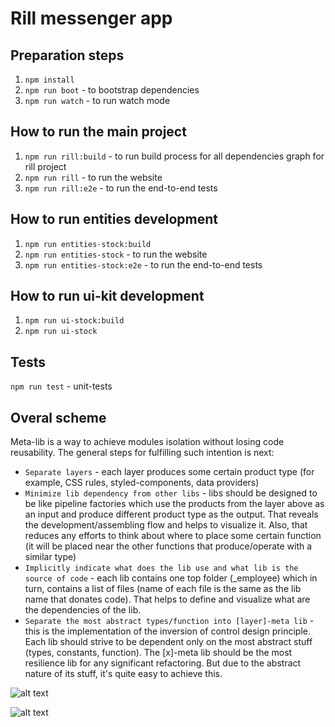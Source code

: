 # Rill messenger app

## Preparation steps
1) `npm install`
2) `npm run boot` - to bootstrap dependencies
2) `npm run watch` - to run watch mode

## How to run the main project
1) `npm run rill:build` - to run build process for all dependencies graph for rill project
2) `npm run rill` - to run the website
3) `npm run rill:e2e` - to run the end-to-end tests

## How to run entities development
1) `npm run entities-stock:build`
2) `npm run entities-stock` - to run the website
3) `npm run entities-stock:e2e` - to run the end-to-end tests

## How to run ui-kit development
1) `npm run ui-stock:build`
2) `npm run ui-stock`


## Tests
`npm run test` - unit-tests


## Overal scheme
Meta-lib is a way to achieve modules isolation without losing code reusability. 
The general steps for fulfilling such intention is next:
* `Separate layers` - each layer produces some certain product type (for example, CSS rules, styled-components, data providers)
* `Minimize lib dependency from other libs` - libs should be designed to be like pipeline factories which use the products from the layer above as an input and produce different product type as the output. That reveals the development/assembling flow and helps to visualize it. Also, that reduces any efforts to think about where to place some certain function (it will be placed near the other functions that produce/operate with a similar type) 
* `Implicitly indicate what does the lib use and what lib is the source of code` - each lib contains one top folder (_employee) which in turn, contains a list of files (name of each file is the same as the lib name that donates code). That helps to define and visualize what are the dependencies of the lib.
* `Separate the most abstract types/function into [layer]-meta lib` - this is the implementation of the inversion of control design principle. Each lib should strive to be dependent only on the most abstract stuff (types, constants, function). The [x]-meta lib should be the most resilience lib for any significant refactoring. But due to the abstract nature of its stuff, it's quite easy to achieve this.

![alt text](https://stezor-img-res.s3.eu-central-1.amazonaws.com/690x0/a5182c22-9e1c-4c3f-ba10-bb124e5eeb7f)


![alt text](https://stezor-img-res.s3.eu-central-1.amazonaws.com/690x0/ffbad351-1e42-47df-99cf-3fb18bb0b5cf)


